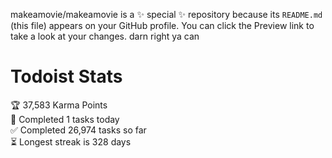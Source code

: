 makeamovie/makeamovie is a ✨ special ✨ repository because its `README.md` (this file) appears on your GitHub profile.
You can click the Preview link to take a look at your changes. darn right ya can

# Todoist Stats

<!-- TODO-IST:START -->
🏆  37,583 Karma Points           
🌸  Completed 1 tasks today           
✅  Completed 26,974 tasks so far           
⏳  Longest streak is 328 days
<!-- TODO-IST:END -->
